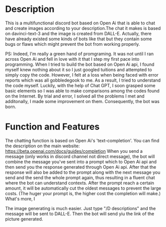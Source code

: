 # Description
This is a multifunctional discord bot based on Open Ai that is able to chat and create images according to your description.The chat it makes is based on davinci-text-3 and the image is created from DALL-E.
Actually, there have already existed some kinds of bots like that but they contain some bugs or flaws which might prevent the bot from working properly.

PS: Indeed, I'm really a green hand of promgraming. It was not until I ran across Open Ai and fell in love with it that I step my first pace into programming. When I tried to build the bot based on Open Ai api, I found myself knew nothing about it so I just googled tuitions and attempted to simply copy the code. However, I felt at a loss when being faced with error reports which was all gobbledegook to me. As a result, I tried to understand the code myself. Luckily, with the help of Chat GPT, I soon grasped some basic elements so I was able to make comparisons among the codes found on the Internet. By trial and error, I solved all the problems I met and additonally, I made some improvement on them. Consequently, the bot was born.
# Function and Features
The chatting function is based on Open Ai's 'text-completion'. You can find the description on the main website: https://beta.openai.com/docs/guides/completion
When you send a message (only works in discord channel not direct message), the bot will combine the message you've sent into a prompt which to Open Ai api and then send you the response generated through Open Ai api. After that the response will also be added to the prompt along with the next message you send and the send the whole prompt again, thus resulting in a fluent chat where the bot can understand contexts. After the prompt reach a certain amount, it will be automatically cut the oldest messages to prevent the large costs. (The huger your prompt is, the higher cost the completion will make.) What's more, I

The image generating is much easier. Just type "/D descriptions" and the message will be sent to DALL-E. Then the bot will send yiu the link of the picture generated.

